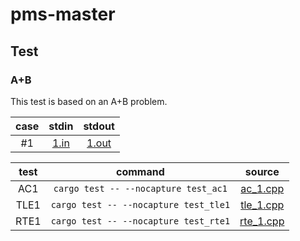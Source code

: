 # pms-master

## Test

### A+B

This test is based on an A+B problem.

| case | stdin | stdout |
|:-:|:-:|:-:|
| #1   | [1.in](./assets/stdin/1.in)  | [1.out](./assets/stdout/1.out)  |

| test | command | source |
|:--:|:------:|:----:|
| AC1 | `cargo test -- --nocapture test_ac1` | [ac_1.cpp](./assets/cpp/ac_1.cpp) |
| TLE1 | `cargo test -- --nocapture test_tle1` | [tle_1.cpp](./assets/cpp/tle_1.cpp) |
| RTE1 | `cargo test -- --nocapture test_rte1` | [rte_1.cpp](./assets/cpp/rte_1.cpp) |